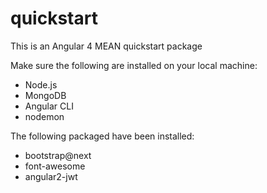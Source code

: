 # quickstart
This is an Angular 4 MEAN quickstart package

Make sure the following are installed on your local machine:
- Node.js
- MongoDB
- Angular CLI
- nodemon

The following packaged have been installed:
- bootstrap@next
- font-awesome
- angular2-jwt